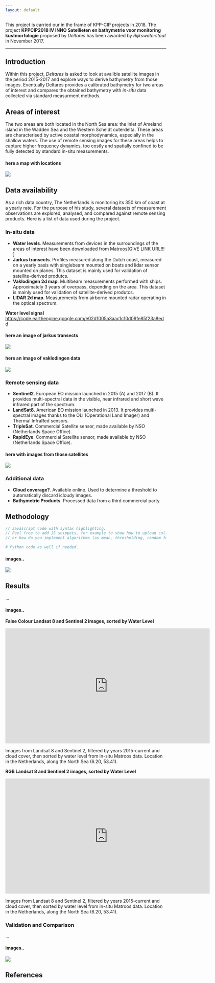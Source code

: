 ```yaml
---
layout: default
---
```


This project is carried our in the frame of KPP-CIP projects in 2018. The project **KPPCIP2018 IV INNO Satellieten en bathymetrie voor monitoring kustmorfologie** proposed by  _Deltares_ has been awarded by _Rijkswaterstaat_ in November 2017. 

* * *

## [](#intro)Introduction

Within this project, _Deltares_ is asked to look at availble satellite images in the period 2015-2017 and explore ways to derive bathymetry from those images. Eventually Deltares provides a calibrated bathymetry for two areas of interest and compares the obtained bathymetry with _in-situ_ data collected via standard measurment methods.

## [](#areas)Areas of interest

The two areas are both located in the North Sea area: the inlet of Ameland island in the Wadden Sea and the Western Scheldt outerdelta. These areas are characterised by active coastal morphodynamics, especially in the shallow waters. The use of remote sensing images for these areas helps to capture higher frequency dynamics, too costly and spatially confined to be fully detected by standard in-situ measurements.

#### here a map with locations
![](https://assets-cdn.github.com/images/icons/emoji/octocat.png)

## [](#data)Data availability

As a rich data country, The Netherlands is monitoring its 350 km of coast at a yearly rate. For the purpose of his study, several datasets of measurement observations are explored, analysed, and compared against remote sensing products. Here is a list of data used during the project.

### [](#insitu)In-situ data
* **Water levels**. Measurements from devices in the surroundings of the areas of interest have been downloaded from Matroos[GIVE LINK URL!!! ]
* **Jarkus transects**. Profiles measured along the Dutch coast, measured on a yearly basis with singlebeam mounted on boats and lidar sensor mounted on planes. This dataset is mainly used for validation of satellite-derived produtcs.
* **Vaklodingen 2d map**. Multibeam measurements performed with ships. Approximately 3 years of overpass, depending on the area. This dataset is mainly used for validation of satellite-derived produtcs.
* **LIDAR 2d map**. Measurements from airborne mounted radar operating in the optical spectrum.


**Water level signal** 
https://code.earthengine.google.com/e02d1005a3aac1c10d09fe85f23a8edd

#### here an image of jarkus transects
![](https://assets-cdn.github.com/images/icons/emoji/octocat.png)

#### here an image of vaklodingen data
![](https://assets-cdn.github.com/images/icons/emoji/octocat.png)

### [](#satellites)Remote sensing data
* **Sentinel2**. European EO mission launched in 2015 (A) and 2017 (B). It provides multi-spectral data in the visible, near infrared and short wave infrared part of the spectrum.
* **LandSat8**. American EO mission launched in 2013. It provides multi-spectral images thanks to the OLI (Operational Land Imager) and Thermal InfraRed sensors.
* **TripleSat**. Commercial Satellite sensor, made available by NSO (Netherlands Space Office).
* **RapidEye**. Commercial Satellite sensor, made available by NSO (Netherlands Space Office).

#### here with images from those satellites
![](https://assets-cdn.github.com/images/icons/emoji/octocat.png)

### [](#additional)Additional data
* **Cloud coverage?**. Available online. Used to determine a threshold to automatically discard icloudy images.
* **Bathymetric Products**. Processed data from a third commercial party. 

## [](#methodology)Methodology


```js
// Javascript code with syntax highlighting.
// Feel free to add JS snippets, for example to show how to upload collections,
// or how do you implement algorithms (as mean, thresholding, random forest, ...)
```

```python
# Python code as well if needed.
```

#### images..
![](https://assets-cdn.github.com/images/icons/emoji/octocat.png)


## [](#results)Results

...

#### images..

**False Colour Landsat 8 and Sentinel 2 images, sorted by Water Level**

<iframe src="https://player.vimeo.com/video/264566972" width="640" height="360" frameborder="0" webkitallowfullscreen mozallowfullscreen allowfullscreen></iframe>

Images from Landsat 8 and Sentinel 2, filtered by years 2015-current and cloud cover, then sorted by water level from in-situ Matroos data. Location in the Netherlands, along the North Sea (6.20, 53.41).

**RGB Landsat 8 and Sentinel 2 images, sorted by Water Level**

<iframe src="https://player.vimeo.com/video/264566971" width="640" height="360" frameborder="0" webkitallowfullscreen mozallowfullscreen allowfullscreen></iframe>

Images from Landsat 8 and Sentinel 2, filtered by years 2015-current and cloud cover, then sorted by water level from in-situ Matroos data. Location in the Netherlands, along the North Sea (6.20, 53.41).

### [](#validation)Validation and Comparison

...

#### images..
![](https://assets-cdn.github.com/images/icons/emoji/octocat.png)

## [](#ref)References
